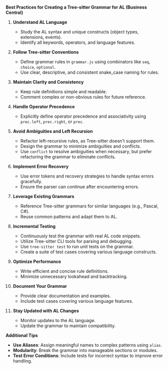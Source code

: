 **Best Practices for Creating a Tree-sitter Grammar for AL (Business Central)**

1. **Understand AL Language**
   - Study the AL syntax and unique constructs (object types, extensions, events).
   - Identify all keywords, operators, and language features.

2. **Follow Tree-sitter Conventions**
   - Define grammar rules in `grammar.js` using combinators like `seq`, `choice`, `optional`.
   - Use clear, descriptive, and consistent snake_case naming for rules.

3. **Maintain Clarity and Consistency**
   - Keep rule definitions simple and readable.
   - Comment complex or non-obvious rules for future reference.

4. **Handle Operator Precedence**
   - Explicitly define operator precedence and associativity using `prec.left`, `prec.right`, or `prec`.

5. **Avoid Ambiguities and Left Recursion**
   - Refactor left-recursive rules, as Tree-sitter doesn't support them.
   - Design the grammar to minimize ambiguities and conflicts.
   - Use `conflict` to resolve ambiguities when necessary, but prefer refactoring the grammar to eliminate conflicts.

6. **Implement Error Recovery**
   - Use error tokens and recovery strategies to handle syntax errors gracefully.
   - Ensure the parser can continue after encountering errors.

7. **Leverage Existing Grammars**
   - Reference Tree-sitter grammars for similar languages (e.g., Pascal, C#).
   - Reuse common patterns and adapt them to AL.

8. **Incremental Testing**
   - Continuously test the grammar with real AL code snippets.
   - Utilize Tree-sitter CLI tools for parsing and debugging.
   - Use `tree-sitter test` to run unit tests on the grammar.
   - Create a suite of test cases covering various language constructs.

9. **Optimize Performance**
   - Write efficient and concise rule definitions.
   - Minimize unnecessary lookahead and backtracking.

10. **Document Your Grammar**
    - Provide clear documentation and examples.
    - Include test cases covering various language features.

11. **Stay Updated with AL Changes**
    - Monitor updates to the AL language.
    - Update the grammar to maintain compatibility.

**Additional Tips**

- **Use Aliases**: Assign meaningful names to complex patterns using `alias`.
- **Modularity**: Break the grammar into manageable sections or modules.
- **Test Error Conditions**: Include tests for incorrect syntax to improve error handling.